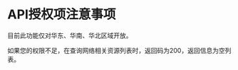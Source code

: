 # API授权项注意事项<a name="ZH-CN_TOPIC_0201534058"></a>

目前此功能仅对华东、华南、华北区域开放。

如果您的权限不足，在查询网络相关资源列表时，返回码为200，返回信息为空列表。

